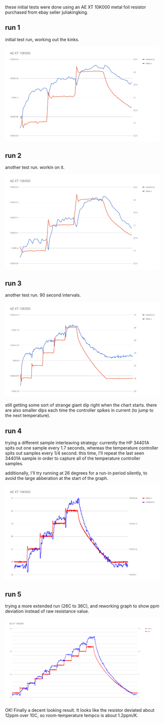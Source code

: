these initial tests were done using an AE XT 10K000 metal foil resistor purchased from ebay seller juliakingking.

## run 1

initial test run, working out the kinks.

![](run1/tempco.png)

## run 2

another test run.  workin on it.

![](run2/tempco.png)

## run 3

another test run.  90 second intervals.

![](run3/tempco.png)

still getting some sort of strange giant dip right when the chart starts.  there are also smaller dips each time the controller spikes in current (to jump to the next temperature).

## run 4

trying a different sample interleaving strategy: currently the HP 34401A spits out one sample every 1.7 seconds, whereas the temperature controller spits out samples every 1/4 second.  this time, I'll repeat the last seen 34401A sample in order to capture all of the temperature controller samples.

additionally, I'll try running at 26 degrees for a run-in period silently, to avoid the large abberation at the start of the graph.

![](run4/tempco.png)

## run 5

trying a more extended run (26C to 36C), and reworking graph to show ppm deviation instead of raw resistance value.

![](run5/tempco.png)

OK!  Finally a decent looking result.  It looks like the resistor deviated about 12ppm over 10C, so room-temperature tempco is about 1.2ppm/K.

